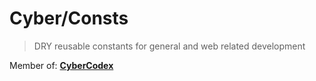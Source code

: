 # Cyber/Consts

> DRY reusable constants for general and web related development

Member of: [**CyberCodex**](https://www.npmjs.com/package/cyber-codex)